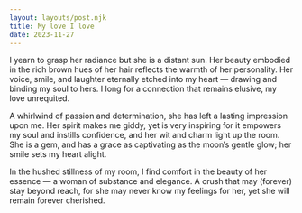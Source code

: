 ```yaml
---
layout: layouts/post.njk
title: My love I love
date: 2023-11-27
---
```

I yearn to grasp her radiance but she is a distant sun. Her beauty embodied in the rich brown hues of her hair reflects the warmth of her personality. Her voice, smile, and laughter eternally etched into my heart — drawing and binding my soul to hers. I long for a connection that remains elusive, my love unrequited.

A whirlwind of passion and determination, she has left a lasting impression upon me. Her spirit makes me giddy, yet is very inspiring for it empowers my soul and instills confidence, and her wit and charm light up the room. She is a gem, and has a grace as captivating as the moon’s gentle glow; her smile sets my heart alight.

In the hushed stillness of my room, I find comfort in the beauty of her essence — a woman of substance and elegance. A crush that may (forever) stay beyond reach, for she may never know my feelings for her, yet she will remain forever cherished.